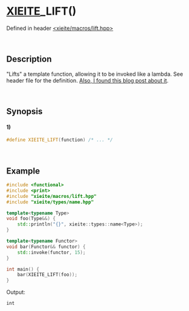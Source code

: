 # [XIEITE](../../macros.md)\_LIFT\(\)
Defined in header [<xieite/macros/lift.hpp>](../../../include/xieite/macros/lift.hpp)

&nbsp;

## Description
"Lifts" a template function, allowing it to be invoked like a lambda. See header file for the definition. [Also, I found this blog post about it](https://devcodef1.com/news/1167084/lift-f-macro-behavior).

&nbsp;

## Synopsis
#### 1)
```cpp
#define XIEITE_LIFT(function) /* ... */
```

&nbsp;

## Example
```cpp
#include <functional>
#include <print>
#include "xieite/macros/lift.hpp"
#include "xieite/types/name.hpp"

template<typename Type>
void foo(Type&&) {
    std::println("{}", xieite::types::name<Type>);
}

template<typename Functor>
void bar(Functor&& functor) {
    std::invoke(functor, 15);
}

int main() {
    bar(XIEITE_LIFT(foo));
}
```
Output:
```
int
```
